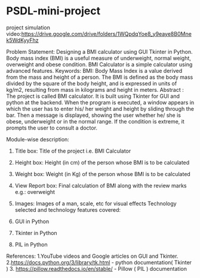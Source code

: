 # PSDL-mini-project


project simulation video:https://drive.google.com/drive/folders/1WQpdqYoe8_y9eaye8B0Mnek5WdKyyFhz


Problem Statement:
Designing a BMI calculator using GUI Tkinter in Python. Body mass index (BMI) is a useful measure of
underweight, normal weight, overweight and obese condition. BMI Calculator is a simple calculator
using advanced features.
Keywords:
BMI: Body Mass Index is a value derived from the mass and height of a person. The BMI is defined as
the body mass divided by the square of the body height, and is expressed in units of kg/m2, resulting
from mass in kilograms and height in meters.
Abstract :
The project is called BMI calculator. It is built using Tkinter for GUI and python at the backend. When
the program is executed, a window appears in which the user has to enter his/ her weight and height
by sliding through the bar. Then a message is displayed, showing the user whether he/ she is obese,
underweight or in the normal range. If the condition is extreme, it prompts the user to consult a
doctor.

Module-wise description:
1. Title box: Title of the project i.e. BMI Calculator
2. Height box: Height (in cm) of the person whose BMI is to be calculated
3. Weight box: Weight (in Kg) of the person whose BMI is to be calculated

4. View Report box: Final calculation of BMI along with the review marks e.g.: overweight
5. Images: Images of a man, scale, etc for visual effects
Technology selected and technology features covered:
1. GUI in Python
2. Tkinter in Python
3. PIL in Python

References:
1.YouTube videos and Google articles on GUI and Tkinter.
2.https://docs.python.org/3/library/tk.html - python documentation( Tkinter )
3. https://pillow.readthedocs.io/en/stable/ - Pillow ( PIL ) documentation
